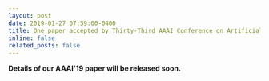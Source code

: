 ```yaml
---
layout: post
date: 2019-01-27 07:59:00-0400
title: One paper accepted by Thirty-Third AAAI Conference on Artificial Intelligence (<b>AAAI 2019</b>)!
inline: false
related_posts: false
---
```


<b> Details of our AAAI'19 paper will be released soon. </b>
